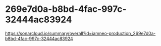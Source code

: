 # 269e7d0a-b8bd-4fac-997c-32444ac83924
https://sonarcloud.io/summary/overall?id=iamneo-production_269e7d0a-b8bd-4fac-997c-32444ac83924
